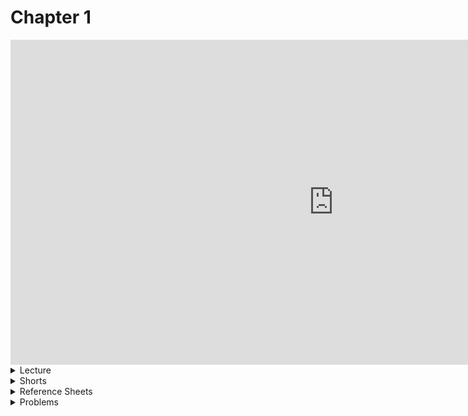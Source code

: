 # Chapter 1

<iframe width="1033" height="520" src="https://www.youtube.com/embed/e9Eds2Rc_x8" frameborder="0" allow="accelerometer; autoplay; encrypted-media; gyroscope; picture-in-picture" allowfullscreen></iframe>

<details>
  <summary>Lecture</summary>
  <ul>
    <li><a href="https://cs50.harvard.edu/ap/2021/curriculum/x/notes/1/">Notes</a></li>
    <details><summary>Slides</summary>
    <ul>
      <li><a href="https://docs.google.com/presentation/d/191XW0DHWlW6WmAhYuFUYnZKUlDx0N4u4Fp81AeW-uNs/edit?usp=sharing">Google Slides</a></li>
      <li><a href="https://cdn.cs50.net/2019/fall/lectures/1/lecture1.pdf">PDF</a></li>
    </ul>
    </details>
    <details><summary>Source Code</summary>
    <ul>
      <li><a href="https://cdn.cs50.net/2019/fall/lectures/1/src1/">Index</a></li>
      <li><a href="https://cdn.cs50.net/2019/fall/lectures/1/src1.pdf">PDF</a></li>
      <li><a href="https://cdn.cs50.net/2019/fall/lectures/1/src1.zip">Zip</a></li>
    </ul>
    </details>
  </ul>   
</details>

<details>  
  <summary>Shorts</summary>
  <ul>
    <li><a href="https://www.youtube.com/embed/q6K8KMqt8wQ">Data Types</a></li>
    <li><a href="https://www.youtube.com/embed/7apBtlEkJzk?rel=0">Operators</a></li>
    <li><a href="https://www.youtube.com/embed/FqUeHzvci10?rel=0">Conditional Statements</a></li>
    <li><a href="https://www.youtube.com/embed/QOvo-xFL9II?rel=0">Loops</a></li>
    <li><a href="https://www.youtube.com/embed/lnYKOnz9ln8?rel=0">Command Line</a></li>
  </ul>
</details>

<details>  
  <summary>Reference Sheets</summary>
  <ul>
    <li><a href="\ap\assets\pdfs\syntax.pdf"></a>Syntax</li>
    <li><a href="\ap\assets\pdfs\variables.pdf"></a>Variables</li>
    <li><a href="\ap\assets\pdfs\data_types.pdf"></a>Data Types</li>
    <li><a href="\ap\assets\pdfs\operators.pdf"></a>Operators</li>
    <li><a href="\ap\assets\pdfs\boolean_expressions.pdf"></a>Boolean Expressions</li>
    <li><a href="\ap\assets\pdfs\loops.pdf"></a>Loops</li>
    <li><a href="\ap\assets\pdfs\functions.pdf"></a>Functions</li>
    <li><a href="\ap\assets\pdfs\libraries.pdf"></a>Libraries</li>
    <li><a href="\ap\assets\pdfs\principles_of_good_design.pdf"></a>Principles of Good Design</li>
  </ul>
</details>

<details>  
  <summary>Problems</summary>
  <ul>
    <li><a href="/ap/psets/hello">Hello</a></li>
    <li><a href="https://cs50.harvard.edu/ap/2021/curriculum/x/psets/1/mario/less/">Mario</a>, for those less comfortable</li>
    <li><a href="https://cs50.harvard.edu/ap/2021/curriculum/x/psets/1/mario/more/">Mario</a>, for those more comfortable</li>
    <li><a href="https://cs50.harvard.edu/ap/2021/curriculum/x/psets/1/cash/">Cash</a>, for those less comfortable</li>
    <li><a href="https://cs50.harvard.edu/ap/2021/curriculum/x/psets/1/credit/">Credit</a>, for those more comfortable</li>
  </ul>
</details>


